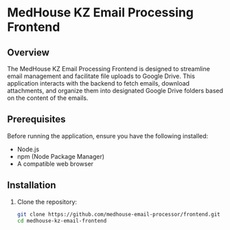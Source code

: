# MedHouse KZ Email Processing Frontend

## Overview

The MedHouse KZ Email Processing Frontend is designed to streamline email management and facilitate file uploads to Google Drive. This application interacts with the backend to fetch emails, download attachments, and organize them into designated Google Drive folders based on the content of the emails.

## Prerequisites

Before running the application, ensure you have the following installed:

- Node.js
- npm (Node Package Manager)
- A compatible web browser

## Installation

1. Clone the repository:
   ```bash
   git clone https://github.com/medhouse-email-processor/frontend.git
   cd medhouse-kz-email-frontend
